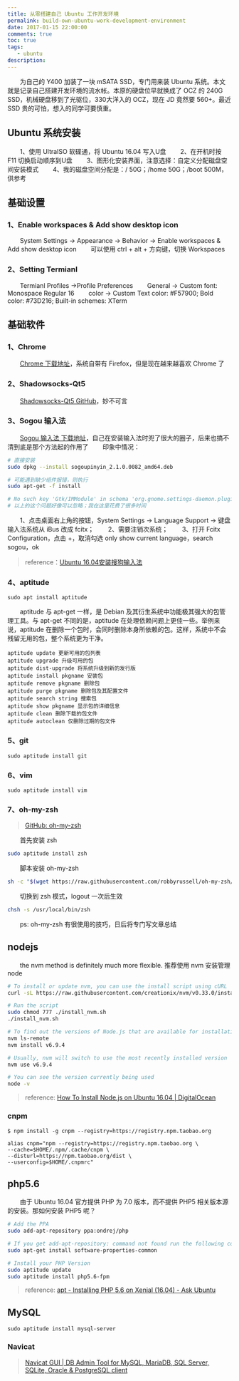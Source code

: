 ```yaml
---
title: 从零搭建自己 Ubuntu 工作开发环境
permalink: build-own-ubuntu-work-development-environment
date: 2017-01-15 22:00:00
comments: true
toc: true
tags: 
   - ubuntu
description: 
---
```


&emsp;&emsp;为自己的 Y400 加装了一块 mSATA SSD，专门用来装 Ubuntu 系统。本文就是记录自己搭建开发环境的流水帐。本原的硬盘位早就换成了 OCZ 的 240G SSD，机械硬盘移到了光驱位，330大洋入的 OCZ，现在 JD 竟然要 560+。最近 SSD 贵的可怕，想入的同学可要慎重。

<!-- more -->
## Ubuntu 系统安装
&emsp;&emsp;1、使用 UltraISO 软碟通，将 Ubuntu 16.04 写入U盘
&emsp;&emsp;2、在开机时按 F11 切换启动顺序到U盘
&emsp;&emsp;3、图形化安装界面，注意选择：自定义分配磁盘空间安装模式
&emsp;&emsp;4、我的磁盘空间分配是：/ 50G；/home 50G；/boot 500M，供参考

## 基础设置
### 1、Enable workspaces & Add show desktop icon
&emsp;&emsp;System Settings -> Appearance -> Behavior -> Enable workspaces & Add show desktop icon
&emsp;&emsp;可以使用 ctrl + alt + 方向键，切换 Workspaces

### 2、Setting Termianl
&emsp;&emsp;Termianl Profiles ->Profile Preferences
&emsp;&emsp;General -> Custom font: Monospace Regular 16
&emsp;&emsp;color -> Custom Text color: #F57900; Bold color: #73D216; Built-in schemes: XTerm


## 基础软件
### 1、Chrome
&emsp;&emsp;[Chrome 下载地址](http://www.google.cn/chrome/browser/desktop/index.html)，系统自带有 Firefox，但是现在越来越喜欢 Chrome 了

### 2、Shadowsocks-Qt5
&emsp;&emsp;[Shadowsocks-Qt5 GitHub](https://github.com/shadowsocks/shadowsocks-qt5/wiki/Installation)，妙不可言

### 3、Sogou 输入法
&emsp;&emsp;[Sogou 输入法 下载地址](http://pinyin.sogou.com/linux/?r=pinyin)，自己在安装输入法时兜了很大的圈子，后来也搞不清到底是那个方法起的作用了
&emsp;&emsp;印象中情况：
``` bash
# 直接安装
sudo dpkg --install sogoupinyin_2.1.0.0082_amd64.deb

# 可能遇到缺少组件报错，则执行
sudo apt-get -f install

# No such key 'Gtk/IMModule' in schema 'org.gnome.settings-daemon.plugins.xsettings' as specified in override file '/usr/share/glib-2.0/schemas/50_sogoupinyin.gschema.override'; ignoring override for this key.
# 以上的这个问题好像可以忽略；我在这里花费了很多时间
```
&emsp;&emsp;1、点击桌面右上角的按钮，System Settings -> Language Support -> 键盘输入法系统从 iBus 改成 fcitx；
&emsp;&emsp;2、需要注销次系统；
&emsp;&emsp;3、打开 Fcitx Configuration，点击 +，取消勾选 only show current language，search sogou，ok

> reference：[Ubuntu 16.04安装搜狗输入法](http://www.voidcn.com/blog/caib1109/article/p-5793576.html)

### 4、aptitude
```
sudo apt install aptitude
```
&emsp;&emsp;aptitude 与 apt-get 一样，是 Debian 及其衍生系统中功能极其强大的包管理工具。与 apt-get 不同的是，aptitude 在处理依赖问题上更佳一些。举例来说，aptitude 在删除一个包时，会同时删除本身所依赖的包。这样，系统中不会残留无用的包，整个系统更为干净。
```
aptitude update 更新可用的包列表
aptitude upgrade 升级可用的包
aptitude dist-upgrade 将系统升级到新的发行版
aptitude install pkgname 安装包
aptitude remove pkgname 删除包
aptitude purge pkgname 删除包及其配置文件
aptitude search string 搜索包
aptitude show pkgname 显示包的详细信息
aptitude clean 删除下载的包文件
aptitude autoclean 仅删除过期的包文件
```

### 5、git
```
sudo aptitude install git
```

### 6、vim
```
sudo aptitude install vim
```

### 7、oh-my-zsh
> [GitHub: oh-my-zsh ](https://github.com/robbyrussell/oh-my-zsh/)

&emsp;&emsp;首先安装 zsh 
``` bash
sudo aptitude install zsh
```
&emsp;&emsp;脚本安装 oh-my-zsh
``` bash
sh -c "$(wget https://raw.githubusercontent.com/robbyrussell/oh-my-zsh/master/tools/install.sh -O -)"
```
&emsp;&emsp;切换到 zsh 模式，logout 一次后生效
``` bash
chsh -s /usr/local/bin/zsh
```
&emsp;&emsp;ps: oh-my-zsh 有很使用的技巧，日后将专门写文章总结



## nodejs
&emsp;&emsp;the nvm method is definitely much more flexible. 推荐使用 nvm 安装管理 node
``` bash
# To install or update nvm, you can use the install script using cURL
curl -sL https://raw.githubusercontent.com/creationix/nvm/v0.33.0/install.sh -o install_nvm.sh

# Run the script
sudo chmod 777 ./install_nvm.sh
./install_nvm.sh

# To find out the versions of Node.js that are available for installation
nvm ls-remote
nvm install v6.9.4

# Usually, nvm will switch to use the most recently installed version
nvm use v6.9.4

# You can see the version currently being used
node -v
```

> reference: [How To Install Node.js on Ubuntu 16.04 | DigitalOcean](https://www.digitalocean.com/community/tutorials/how-to-install-node-js-on-ubuntu-16-04)

### cnpm

```
$ npm install -g cnpm --registry=https://registry.npm.taobao.org
```

```
alias cnpm="npm --registry=https://registry.npm.taobao.org \
--cache=$HOME/.npm/.cache/cnpm \
--disturl=https://npm.taobao.org/dist \
--userconfig=$HOME/.cnpmrc"
```

## php5.6
&emsp;&emsp;由于 Ubuntu 16.04 官方提供 PHP 为 7.0 版本，而不提供 PHP5 相关版本源的安装。那如何安装 PHP5 呢？
``` bash
# Add the PPA
sudo add-apt-repository ppa:ondrej/php

# If you get add-apt-repository: command not found run the following command first :
sudo apt-get install software-properties-common

# Install your PHP Version
sudo aptitude update
sudo aptitude install php5.6-fpm
```

> reference: [apt - Installing PHP 5.6 on Xenial (16.04) - Ask Ubuntu](http://askubuntu.com/questions/756181/installing-php-5-6-on-xenial-16-04)

## MySQL
```
sudo aptitude install mysql-server
```

### Navicat
> [Navicat GUI | DB Admin Tool for MySQL, MariaDB, SQL Server, SQLite, Oracle &amp; PostgreSQL client](https://www.navicat.com/)

